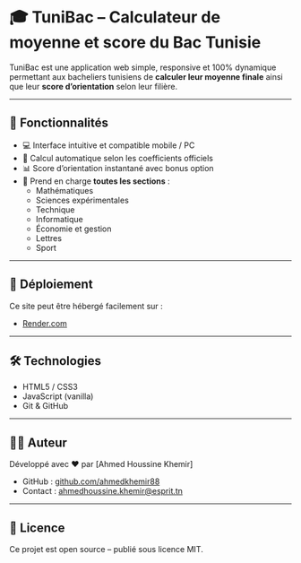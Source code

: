 # 🎓 TuniBac – Calculateur de moyenne et score du Bac Tunisie

TuniBac est une application web simple, responsive et 100% dynamique permettant aux bacheliers tunisiens de **calculer leur moyenne finale** ainsi que leur **score d’orientation** selon leur filière.

---

## 🧩 Fonctionnalités

- 💻 Interface intuitive et compatible mobile / PC
- 🔢 Calcul automatique selon les coefficients officiels
- 📊 Score d’orientation instantané avec bonus option
- 📁 Prend en charge **toutes les sections** :
  - Mathématiques
  - Sciences expérimentales
  - Technique
  - Informatique
  - Économie et gestion
  - Lettres
  - Sport

---

## 🚀 Déploiement

Ce site peut être hébergé facilement sur :

- [Render.com](https://render.com/)
---

## 🛠️ Technologies

- HTML5 / CSS3
- JavaScript (vanilla)
- Git & GitHub

---

## 👨‍💻 Auteur

Développé avec ❤️ par [Ahmed Houssine Khemir]

- GitHub : [github.com/ahmedkhemir88](https://github.com/ahmedkhemir88)
- Contact : [ahmedhoussine.khemir@esprit.tn](mailto:ahmedhoussine.khemir@esprit.tn)

---

## 📄 Licence

Ce projet est open source – publié sous licence MIT.
